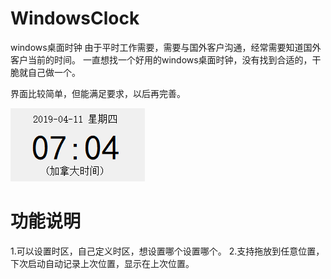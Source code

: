 # WindowsClock
windows桌面时钟 
由于平时工作需要，需要与国外客户沟通，经常需要知道国外客户当前的时间。
一直想找一个好用的windows桌面时钟，没有找到合适的，干脆就自己做一个。

界面比较简单，但能满足要求，以后再完善。

![界面](doc/demo1.png)


# 功能说明
1.可以设置时区，自己定义时区，想设置哪个设置哪个。
2.支持拖放到任意位置，下次启动自动记录上次位置，显示在上次位置。


